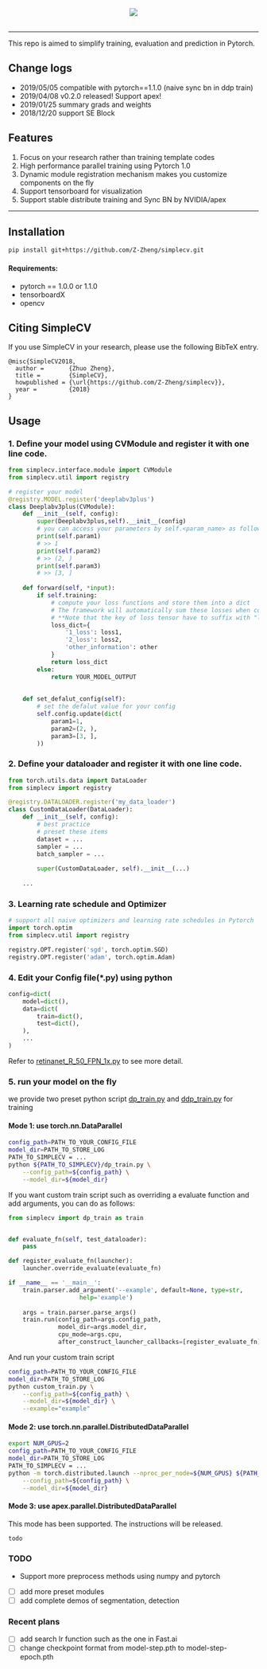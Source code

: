 <div align="center">
  <img src="https://raw.githubusercontent.com/Z-Zheng/images_repo/master/logo.png"><br><br>
</div>

---------------------
This repo is aimed to simplify training, evaluation and prediction in Pytorch.
## Change logs
- 2019/05/05 compatible with pytorch==1.1.0 (naive sync bn in ddp train)
- 2019/04/08 v0.2.0 released! Support apex!
- 2019/01/25 summary grads and weights
- 2018/12/20 support SE Block
## Features
1. Focus on your research rather than training template codes
2. High performance parallel training using Pytorch 1.0
3. Dynamic module registration mechanism makes you customize components on the fly
4. Support tensorboard for visualization
5. Support stable distribute training and Sync BN by NVIDIA/apex
--------------
## Installation

```bash
pip install git+https://github.com/Z-Zheng/simplecv.git
```

#### Requirements:
- pytorch == 1.0.0 or 1.1.0
- tensorboardX
- opencv

## Citing SimpleCV
If you use SimpleCV in your research, please use the following BibTeX entry.
```
@misc{SimpleCV2018,
  author =       {Zhuo Zheng},
  title =        {SimpleCV},
  howpublished = {\url{https://github.com/Z-Zheng/simplecv}},
  year =         {2018}
}
```

## Usage
### 1. Define your model using CVModule and register it with one line code.
```python
from simplecv.interface.module import CVModule
from simplecv.util import registry

# register your model
@registry.MODEL.register('deeplabv3plus')
class Deeplabv3plus(CVModule):
    def __init__(self, config):
        super(Deeplabv3plus,self).__init__(config)
        # you can access your parameters by self.<param_name> as follows
        print(self.param1)
        # >> 1
        print(self.param2)
        # >> (2, )
        print(self.param3)
        # >> [3, ]
        
    def forward(self, *input):
        if self.training:
            # compute your loss functions and store them into a dict
            # The framework will automatically sum these losses when compute the gradients
            # **Note that the key of loss tensor have to suffix with "loss"**
            loss_dict={
                '1_loss': loss1,
                '2_loss': loss2,
                'other_information': other
            }
            return loss_dict
        else:
            return YOUR_MODEL_OUTPUT
        
    
    def set_defalut_config(self):
        # set the defalut value for your config
        self.config.update(dict(
            param1=1,
            param2=(2, ),
            param3=[3, ],
        ))
```
### 2. Define your dataloader and register it with one line code.
```python
from torch.utils.data import DataLoader
from simplecv import registry

@registry.DATALOADER.register('my_data_loader')
class CustomDataLoader(DataLoader):
    def __init__(self, config):
        # best practice
        # preset these items
        dataset = ...
        sampler = ...
        batch_sampler = ...
        
        super(CustomDataLoader, self).__init__(...)
       
    ...
```
### 3. Learning rate schedule and Optimizer 
```python
# support all naive optimizers and learning rate schedules in Pytorch
import torch.optim
from simplecv.util import registry

registry.OPT.register('sgd', torch.optim.SGD)
registry.OPT.register('adam', torch.optim.Adam)
```

### 4. Edit your Config file(*.py) using python
```python
config=dict(
    model=dict(),
    data=dict(
        train=dict(),
        test=dict(),
    ),
    ...
)
```
Refer to [retinanet_R_50_FPN_1x.py](https://github.com/Z-Zheng/simplecv/blob/master/config_demo/retinanet_R_50_FPN_1x.py)
to see more detail.
### 5. run your model on the fly
we provide two preset python script 
[dp_train.py](https://github.com/Z-Zheng/simplecv/blob/master/simplecv/dp_train.py)
and
[ddp_train.py](https://github.com/Z-Zheng/simplecv/blob/master/simplecv/ddp_train.py)
for training
#### Mode 1: use torch.nn.DataParallel
```bash
config_path=PATH_TO_YOUR_CONFIG_FILE
model_dir=PATH_TO_STORE_LOG
PATH_TO_SIMPLECV = ...
python ${PATH_TO_SIMPLECV}/dp_train.py \
    --config_path=${config_path} \
    --model_dir=${model_dir}
```

If you want custom train script such as overriding a evaluate function and add arguments, 
you can do as follows:
```python
from simplecv import dp_train as train


def evaluate_fn(self, test_dataloader):
    pass

def register_evaluate_fn(launcher):
    launcher.override_evaluate(evaluate_fn)

if __name__ == '__main__':
    train.parser.add_argument('--example', default=None, type=str,
                    help='example')
    
    args = train.parser.parse_args()
    train.run(config_path=args.config_path,
              model_dir=args.model_dir,
              cpu_mode=args.cpu,
              after_construct_launcher_callbacks=[register_evaluate_fn])
```
And run your custom train script
```bash
config_path=PATH_TO_YOUR_CONFIG_FILE
model_dir=PATH_TO_STORE_LOG
python custom_train.py \
    --config_path=${config_path} \
    --model_dir=${model_dir} \
    --example="example"

```

#### Mode 2: use torch.nn.parallel.DistributedDataParallel
```bash
export NUM_GPUS=2
config_path=PATH_TO_YOUR_CONFIG_FILE
model_dir=PATH_TO_STORE_LOG
PATH_TO_SIMPLECV = ...
python -m torch.distributed.launch --nproc_per_node=${NUM_GPUS} ${PATH_TO_SIMPLECV}/ddp_train.py \
    --config_path=${config_path} \
    --model_dir=${model_dir}
```

#### Mode 3: use apex.parallel.DistributedDataParallel
This mode has been supported.
The instructions will be released.
```bash
todo
```

### TODO
- Support more preprocess methods using numpy and pytorch
- [ ] add more preset modules
- [ ] add complete demos of segmentation, detection

### Recent plans

- [ ] add search lr function such as the one in Fast.ai
- [ ] change checkpoint format from model-step.pth to model-step-epoch.pth